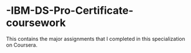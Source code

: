 # -IBM-DS-Pro-Certificate-coursework
This contains the major assignments that I completed in this specialization on Coursera.
